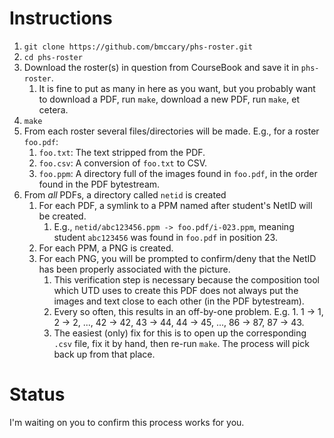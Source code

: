 
# Instructions

1. `git clone https://github.com/bmccary/phs-roster.git`
1. `cd phs-roster`
1. Download the roster(s) in question from CourseBook and save it in `phs-roster`. 
   1. It is fine to put as many in here as you want, but you probably want to download a PDF, run `make`, download a new PDF, run `make`, et cetera.
1. `make`
1. From each roster several files/directories will be made. E.g., for a roster `foo.pdf`:
   1. `foo.txt`: The text stripped from the PDF.
   1. `foo.csv`: A conversion of `foo.txt` to CSV.
   1. `foo.ppm`: A directory full of the images found in `foo.pdf`, in the order found in the PDF bytestream.
1. From *all* PDFs, a directory called `netid` is created
   1. For each PDF, a symlink to a PPM named after student's NetID will be created.
      1. E.g., `netid/abc123456.ppm -> foo.pdf/i-023.ppm`, meaning student `abc123456` was found in `foo.pdf` in position 23.
   1. For each PPM, a PNG is created.
   1. For each PNG, you will be prompted to confirm/deny that the NetID has been properly associated with the picture.
      1. This verification step is necessary because the composition tool which UTD uses to create this PDF does not always put the images and text close to each other (in the PDF bytestream). 
      1. Every so often, this results in an off-by-one problem. E.g.  1. 1 -> 1, 2 -> 2, ..., 42 -> 42, 43 -> 44, 44 -> 45, ..., 86 -> 87, 87 -> 43.
      1. The easiest (only) fix for this is to open up the corresponding `.csv` file, fix it by hand, then re-run `make`. The process will pick back up from that place.

# Status

I'm waiting on you to confirm this process works for you.

